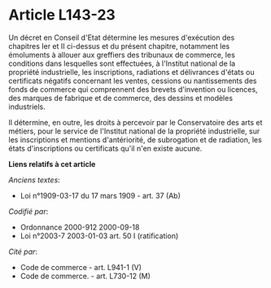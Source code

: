 # Article L143-23

Un décret en Conseil d'Etat détermine les mesures d'exécution des chapitres Ier et II ci-dessus et du présent chapitre,
notamment les émoluments à allouer aux greffiers des tribunaux de commerce, les conditions dans lesquelles sont effectuées, à
l'Institut national de la propriété industrielle, les inscriptions, radiations et délivrances d'états ou certificats négatifs
concernant les ventes, cessions ou nantissements des fonds de commerce qui comprennent des brevets d'invention ou licences,
des marques de fabrique et de commerce, des dessins et modèles industriels.

Il détermine, en outre, les droits à percevoir par le Conservatoire des arts et métiers, pour le service de l'Institut
national de la propriété industrielle, sur les inscriptions et mentions d'antériorité, de subrogation et de radiation, les
états d'inscriptions ou certificats qu'il n'en existe aucune.

**Liens relatifs à cet article**

_Anciens textes_:

  - Loi n°1909-03-17 du 17 mars 1909 - art. 37 (Ab)

_Codifié par_:

  - Ordonnance 2000-912 2000-09-18
  - Loi n°2003-7 2003-01-03 art. 50 I (ratification)

_Cité par_:

  - Code de commerce - art. L941-1 (V)
  - Code de commerce. - art. L730-12 (M)
